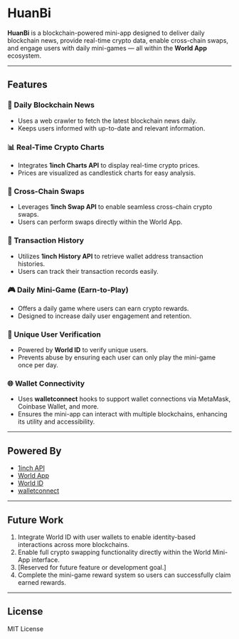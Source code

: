 # HuanBi

**HuanBi** is a blockchain-powered mini-app designed to deliver daily blockchain news, provide real-time crypto data, enable cross-chain swaps, and engage users with daily mini-games — all within the **World App** ecosystem.

---

## Features

### 📰 Daily Blockchain News
- Uses a web crawler to fetch the latest blockchain news daily.  
- Keeps users informed with up-to-date and relevant information.

### 📊 Real-Time Crypto Charts
- Integrates **1inch Charts API** to display real-time crypto prices.  
- Prices are visualized as candlestick charts for easy analysis.

### 🔄 Cross-Chain Swaps
- Leverages **1inch Swap API** to enable seamless cross-chain crypto swaps.  
- Users can perform swaps directly within the World App.

### 📜 Transaction History
- Utilizes **1inch History API** to retrieve wallet address transaction histories.  
- Users can track their transaction records easily.

### 🎮 Daily Mini-Game (Earn-to-Play)
- Offers a daily game where users can earn crypto rewards.  
- Designed to increase daily user engagement and retention.

### 🧠 Unique User Verification
- Powered by **World ID** to verify unique users.  
- Prevents abuse by ensuring each user can only play the mini-game once per day.

### 🌐 Wallet Connectivity
- Uses **walletconnect** hooks to support wallet connections via MetaMask, Coinbase Wallet, and more.  
- Ensures the mini-app can interact with multiple blockchains, enhancing its utility and accessibility.

---

## Powered By
- [1inch API](https://1inch.io/)
- [World App](https://worldcoin.org/world-app)
- [World ID](https://worldcoin.org/world-id)
- [walletconnect](https://walletconnect.com/)

---

## Future Work

1. Integrate World ID with user wallets to enable identity-based interactions across more blockchains.  
2. Enable full crypto swapping functionality directly within the World Mini-App interface.  
3. [Reserved for future feature or development goal.]  
4. Complete the mini-game reward system so users can successfully claim earned rewards.

---

## License

MIT License